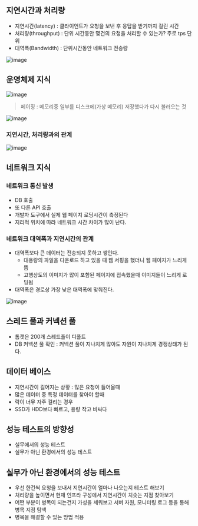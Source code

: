 ## 지연시간과 처리량
+ 지연시간(latency) : 클라이언트가 요청을 보낸 후 응답을 받기까지 걸린 시간
+ 처리량(throughput) : 단위 시간동안 몇건의 요청을 처리할 수 있는가? 주로 tps 단위
+ 대역폭(Bandwidth) : 단위시간동안 네트워크 전송량

![image](https://github.com/HyangKeunChoi/TIL-Today-I-Learned-/assets/49984996/b2640deb-d2e5-4fbb-b78c-83e05b04d13b)

## 운영체제 지식

![image](https://github.com/HyangKeunChoi/TIL-Today-I-Learned-/assets/49984996/5d65a919-d284-4d5c-8fcb-762a1087e61c)

> 페이징 : 메모리중 일부를 디스크에(가상 메모리) 저장했다가 다시 불러오는 것

![image](https://github.com/HyangKeunChoi/TIL-Today-I-Learned-/assets/49984996/76ab45dc-08a7-436e-8313-6ce7cc661d44)

### 지연시간, 처리량과의 관계

![image](https://github.com/HyangKeunChoi/TIL-Today-I-Learned-/assets/49984996/4b91f8af-623c-4608-9efe-f6f959793cd6)

## 네트워크 지식

### 네트워크 통신 발생
+ DB 호출
+ 또 다른 API 호출
+ 개발자 도구에서 실제 웹 페이지 로딩시간이 측정된다
+ 지리적 위치에 따라 네트워크 시간 차이가 많이 난다.

### 네트워크 대역폭과 지연시간의 관계
+ 대역폭보다 큰 데이터는 전송되지 못하고 쌓인다.
  - 대용량의 파일을 다운로드 하고 있을 때 웹 서핑을 했더니 웹 페이지가 느리게 뜸
  - 고행상도의 이미지가 많이 포함된 페이지에 접속했을때 이미지들이 느리게 로딩됨
+ 대역폭은 경로상 가장 낮은 대역폭에 맞춰진다.

![image](https://github.com/HyangKeunChoi/TIL-Today-I-Learned-/assets/49984996/723d8bf0-2844-4261-9bfe-53ca2f3d5a66)

## 스레드 풀과 커넥션 풀
+ 톰캣은 200개 스레드풀이 디폴트
+ DB 커넥션 풀 확인 : 커넥션 풀이 지나치게 많아도 자원이 지나치게 경쟁상태가 된다.

## 데이터 베이스
+ 지연시간이 길어지는 상황 : 많은 요청이 들어올때
+ 많은 데이터 중 특정 데이터를 찾아야 할때
+ 락이 너무 자주 걸리는 경우
+ SSD가 HDD보다 빠르고, 용량 작고 비싸다

## 성능 테스트의 방향성
+ 실무에서의 성능 테스트
+ 실무가 아닌 환경에서의 성능 테스트

## 실무가 아닌 환경에서의 성능 테스트
+ 우선 한건씩 요청을 보내서 지연시간이 얼마나 나오는지 테스트 해보기
+ 처리량을 높이면서 현재 인프라 구성에서 지연시간이 치솟는 지점 찾아보기
+ 어떤 부분이 병목이 되는건지 가성을 세워보고 서버 자원, 모니터링 로그 등을 통해 병목 지점 탐색
+ 병목을 해결할 수 있는 방법 적용
